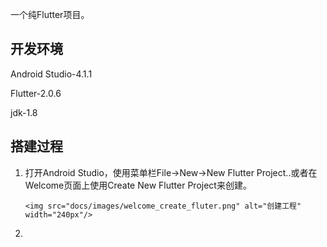 一个纯Flutter项目。

## 开发环境

Android Studio-4.1.1

Flutter-2.0.6

jdk-1.8

## 搭建过程

1. 打开Android Studio，使用菜单栏File->New->New Flutter Project..或者在Welcome页面上使用Create New Flutter Project来创建。

   ```
   <img src="docs/images/welcome_create_fluter.png" alt="创建工程" width="240px"/>
   ```

2. 

